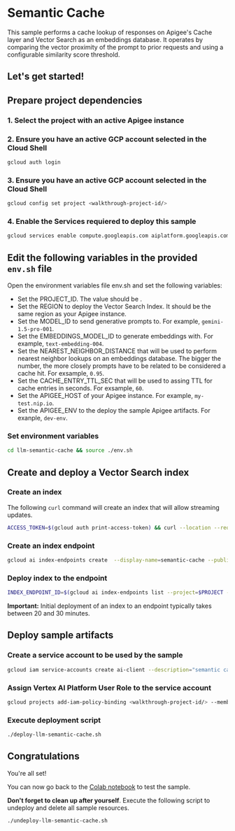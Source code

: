 # Semantic Cache

This sample performs a cache lookup of responses on Apigee's Cache layer and Vector Search as an embeddings database. It operates by comparing the vector proximity of the prompt to prior requests and using a configurable similarity score threshold.

Let's get started!
---

## Prepare project dependencies

### 1. Select the project with an active Apigee instance

<walkthrough-project-setup></walkthrough-project-setup>

### 2. Ensure you have an active GCP account selected in the Cloud Shell

```sh
gcloud auth login
```

### 3. Ensure you have an active GCP account selected in the Cloud Shell

```sh
gcloud config set project <walkthrough-project-id/>
```

### 4. Enable the Services requiered to deploy this sample

```sh
gcloud services enable compute.googleapis.com aiplatform.googleapis.com storage.googleapis.com integrations.googleapis.com  --project <walkthrough-project-id/>
```

## Edit the following variables in the provided `env.sh` file

Open the environment variables file <walkthrough-editor-open-file filePath="llm-semantic-cache/env.sh">env.sh</walkthrough-editor-open-file> and set the following variables:

* Set the <walkthrough-editor-select-regex filePath="llm-semantic-cache/env.sh" regex="PROJECT_ID_TO_SET">PROJECT_ID</walkthrough-editor-select-regex>. The value should be <walkthrough-project-id/>.
* Set the <walkthrough-editor-select-regex filePath="llm-semantic-cache/env.sh" regex="REGION_TO_SET">REGION</walkthrough-editor-select-regex> to deploy the Vector Search Index. It should be the same region as your Apigee instance.
* Set the <walkthrough-editor-select-regex filePath="llm-semantic-cache/env.sh" regex="MODEL_ID_TO_SET">MODEL_ID</walkthrough-editor-select-regex> to send generative prompts to. For example, `gemini-1.5-pro-001`.
* Set the <walkthrough-editor-select-regex filePath="llm-semantic-cache/env.sh" regex="EMBEDDINGS_MODEL_ID_TO_SET">EMBEDDINGS_MODEL_ID</walkthrough-editor-select-regex> to generate embeddings with. For example, `text-embedding-004`.
* Set the <walkthrough-editor-select-regex filePath="llm-semantic-cache/env.sh" regex="NEAREST_NEIGHBOR_DISTANCE_TO_SET">NEAREST_NEIGHBOR_DISTANCE</walkthrough-editor-select-regex> that will be used to perform nearest neighbor lookups on an embeddings database. The bigger the number, the more closely prompts have to be related to be considered a cache hit. For exsample, `0.95`.
* Set the <walkthrough-editor-select-regex filePath="llm-semantic-cache/env.sh" regex="CACHE_ENTRY_TTL_SEC_TO_SET">CACHE_ENTRY_TTL_SEC</walkthrough-editor-select-regex> that will be used to assing TTL for cache entries in seconds.  For exsample, `60`.
* Set the <walkthrough-editor-select-regex filePath="llm-semantic-cache/env.sh" regex="APIGEE_HOST_TO_SET">APIGEE_HOST</walkthrough-editor-select-regex> of your Apigee instance. For example, `my-test.nip.io`.
* Set the <walkthrough-editor-select-regex filePath="llm-semantic-cache/env.sh" regex="APIGEE_ENV_TO_SET">APIGEE_ENV</walkthrough-editor-select-regex> to the deploy the sample Apigee artifacts. For exanple, `dev-env`.

### Set environment variables

```sh
cd llm-semantic-cache && source ./env.sh
```

## Create and deploy a Vector Search index

### Create an index

The following `curl` command will create an index that will allow streaming updates.

```sh
ACCESS_TOKEN=$(gcloud auth print-access-token) && curl --location --request POST "https://$REGION-aiplatform.googleapis.com/v1/projects/$PROJECT/locations/$REGION/indexes" --header "Authorization: Bearer $ACCESS_TOKEN" --header 'Content-Type: application/json' --data-raw '{"displayName": "semantic-cache", "description": "semantic-cache", "metadata": {"config": {"dimensions": "768","approximateNeighborsCount": 150,"distanceMeasureType": "DOT_PRODUCT_DISTANCE","featureNormType": "NONE","algorithmConfig": {"treeAhConfig": {"leafNodeEmbeddingCount": "10000","fractionLeafNodesToSearch": 0.05}},"shardSize": "SHARD_SIZE_MEDIUM"},},"indexUpdateMethod": "STREAM_UPDATE"}'
```
### Create an index endpoint

```sh
gcloud ai index-endpoints create  --display-name=semantic-cache --public-endpoint-enabled --region=$REGION --project=$PROJECT
```

### Deploy index to the endpoint

```sh
INDEX_ENDPOINT_ID=$(gcloud ai index-endpoints list --project=$PROJECT --region=$REGION --format="json" | jq -c -r '.[] | select(.displayName="semantic-cache") | .name | split("/") | .[5]') &&INDEX_ID=$(gcloud ai indexes list --project=$PROJECT --region=$REGION --format="json" | jq -c -r '.[] | select(.displayName="semantic-cache") | .name | split("/") | .[5]') && gcloud ai index-endpoints deploy-index $INDEX_ENDPOINT_ID --deployed-index-id=semantic_cache --display-name=semantic-cache --index=$INDEX_ID --region=$REGION --project=$PROJECT
```

**Important:** Initial deployment of an index to an endpoint typically takes between 20 and 30 minutes.

## Deploy sample artifacts

### Create a service account to be used by the sample

```sh
gcloud iam service-accounts create ai-client --description="semantic cache client" --display-name="ai-client"
```

### Assign Vertex AI Platform User Role to the service account

```sh
gcloud projects add-iam-policy-binding <walkthrough-project-id/> --member="serviceAccount:ai-client@<walkthrough-project-id/>.iam.gserviceaccount.com" --role="roles/aiplatform.user"
```

### Execute deployment script

```sh
./deploy-llm-semantic-cache.sh
```

## Congratulations

<walkthrough-conclusion-trophy></walkthrough-conclusion-trophy>

You're all set!

You can now go back to the [Colab notebook](https://github.com/ra2085/apigee-samples/blob/main/llm-semantic-cache/llm_semantic_cache_v1.ipynb) to test the sample.

**Don't forget to clean up after yourself**. Execute the following script to undeploy and delete all sample resources.
```sh
./undeploy-llm-semantic-cache.sh
```